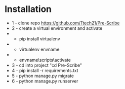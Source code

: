 # Installation

- 1 - clone repo https://github.com/Ttech21/Pre-Scribe
- 2 - create a virtual environment and activate
- - pip install virtualenv
- - virtualenv envname
- - envname\scripts\activate
- 3 - cd into project "cd Pre-Scribe"
- 4 - pip install -r requirements.txt
- 5 - python manage.py migrate
- 6 - python manage.py runserver